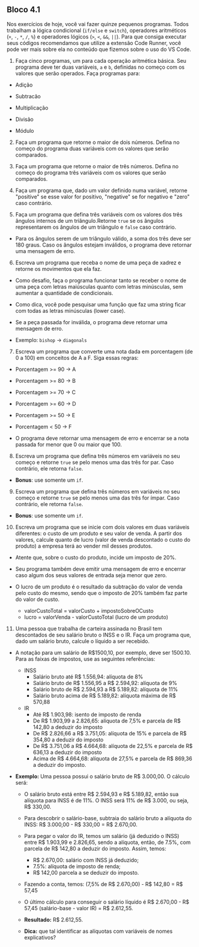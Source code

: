 ## Bloco 4.1

Nos exercícios de hoje, você vai fazer quinze pequenos programas. Todos trabalham a lógica condicional (`if/else` e `switch`), operadores aritméticos (`+`, `-`, `*`, `/`, `%`) e operadores lógicos (`>`, `<`, `&&`, `||`). Para que consiga executar seus códigos recomendamos que utilize a extensão Code Runner, você pode ver mais sobre ela no conteúdo que fizemos sobre o uso do VS Code.

1. Faça cinco programas, um para cada operação aritmética básica. Seu programa deve ter duas variáveis, `a` e `b`, definidas no começo com os valores que serão operados. Faça programas para:

- Adição

- Subtracão

- Multiplicação

- Divisão

- Módulo

2. Faça um programa que retorne o maior de dois números. Defina no começo do programa duas variáveis com os valores que serão comparados.

3. Faça um programa que retorne o maior de três números. Defina no começo do programa três variáveis com os valores que serão comparados.

4. Faça um programa que, dado um valor definido numa variável, retorne "positive" se esse valor for positivo, "negative" se for negativo e "zero" caso contrário.

5. Faça um programa que defina três variáveis com os valores dos três ângulos internos de um triângulo.Retorne `true` se os ângulos representarem os ângulos de um triângulo e `false` caso contrário.

- Para os ângulos serem de um triângulo válido, a soma dos três deve ser 180 graus. Caso os ângulos estejam inválidos, o programa deve retornar uma mensagem de erro.
 
6. Escreva um programa que receba o nome de uma peça de xadrez e retorne os movimentos que ela faz.

- Como desafio, faça o programa funcionar tanto se receber o nome de uma peça com letras maiúsculas quanto com letras minúsculas, sem aumentar a quantidade de condicionais.

- Como dica, você pode pesquisar uma função que faz uma string ficar com todas as letras minúsculas (lower case).

- Se a peça passada for inválida, o programa deve retornar uma mensagem de erro.

- Exemplo: `bishop` -> `diagonals`

7. Escreva um programa que converte uma nota dada em porcentagem (de 0 a 100) em conceitos de A a F.
Siga essas regras:

- Porcentagem >= 90 -> A

- Porcentagem >= 80 -> B

- Porcentagem >= 70 -> C

- Porcentagem >= 60 -> D

- Porcentagem >= 50 -> E

- Porcentagem < 50 -> F

- O programa deve retornar uma mensagem de erro e encerrar se a nota passada for menor que 0 ou maior que 100.

8. Escreva um programa que defina três números em variáveis no seu começo e retorne `true` se pelo menos uma das três for par. Caso contrário, ele retorna `false`.

- **Bonus**: use somente um `if`.

9. Escreva um programa que defina três números em variáveis no seu começo e retorne `true` se pelo menos uma das três for ímpar. Caso contrário, ele retorna `false`.

- **Bonus**: use somente um `if`.

10. Escreva um programa que se inicie com dois valores em duas variáveis diferentes: o custo de um produto e seu valor de venda. A partir dos valores, calcule quanto de lucro (valor de venda descontado o custo do produto) a empresa terá ao vender mil desses produtos.

- Atente que, sobre o custo do produto, incide um imposto de 20%.

- Seu programa também deve emitir uma mensagem de erro e encerrar caso algum dos seus valores de entrada seja menor que zero.

- O lucro de um produto é o resultado da subtração do valor de venda pelo custo do mesmo, sendo que o imposto de 20% também faz parte do valor de custo.

  - valorCustoTotal = valorCusto + impostoSobreOCusto
  - lucro = valorVenda - valorCustoTotal (lucro de um produto)

11. Uma pessoa que trabalha de carteira assinada no Brasil tem descontados de seu salário bruto o INSS e o IR. Faça um programa que, dado um salário bruto, calcule o líquido a ser recebido.

- A notação para um salário de R$1500,10, por exemplo, deve ser 1500.10. Para as faixas de impostos, use as seguintes referências:

  - INSS
    - Salário bruto até R$ 1.556,94: alíquota de 8%
    - Salário bruto de R$ 1.556,95 a R$ 2.594,92: alíquota de 9%
    - Salário bruto de R$ 2.594,93 a R$ 5.189,82: alíquota de 11%
    - Salário bruto acima de R$ 5.189,82: alíquota máxima de R$ 570,88
  - IR
    - Até R$ 1.903,98: isento de imposto de renda
    - De R$ 1.903,99 a 2.826,65: alíquota de 7,5% e parcela de R$ 142,80 a deduzir do imposto
    - De R$ 2.826,66 a R$ 3.751,05: alíquota de 15% e parcela de R$ 354,80 a deduzir do imposto
    - De R$ 3.751,06 a R$ 4.664,68: alíquota de 22,5% e parcela de R$ 636,13 a deduzir do imposto
    - Acima de R$ 4.664,68: alíquota de 27,5% e parcela de R$ 869,36 a deduzir do imposto.

- **Exemplo:** Uma pessoa possui o salário bruto de R$ 3.000,00. O cálculo será:

  - O salário bruto está entre R$ 2.594,93 e R$ 5.189,82, então sua alíquota para INSS é de 11%. O INSS será 11% de R$ 3.000, ou seja, R$ 330,00.

  - Para descobrir o salário-base, subtraia do salário bruto a alíquota do INSS: R$ 3.000,00 - R$ 330,00 = R$ 2.670,00.

  - Para pegar o valor do IR, temos um salário (já deduzido o INSS) entre R$ 1.903,99 e 2.826,65, sendo a alíquota, então, de 7.5%, com parcela de R$ 142,80 a deduzir do imposto. Assim, temos:

    - R$ 2.670,00: salário com INSS já deduzido;
    - 7.5%: alíquota de imposto de renda;
    - R$ 142,00 parcela a se deduzir do imposto.

  - Fazendo a conta, temos: (7,5% de R$ 2.670,00) - R$ 142,80 = R$ 57,45

  - O último cálculo para conseguir o salário líquido é R$ 2.670,00 - R$ 57,45 (salário-base - valor IR) = R$ 2.612,55.

  - **Resultado:** R$ 2.612,55.

  - **Dica:** que tal identificar as alíquotas com variáveis de nomes explicativos?